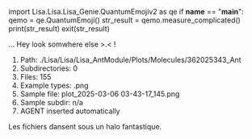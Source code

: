 
import Lisa.Lisa.Lisa_Genie.QuantumEmojiv2 as qe
if __name__ == "__main__":
  qemo = qe.QuantumEmoji()
  str_result = qemo.measure_complicated()
  print(str_result)
  exit(str_result)

... Hey look somwhere else >.< !

1. Path: ./Lisa/Lisa/Lisa_AntModule/Plots/Molecules/362025343_Ant
2. Subdirectories: 0
3. Files: 155
4. Example types: .png
5. Sample file: plot_2025-03-06 03-43-17_145.png
6. Sample subdir: n/a
7. AGENT inserted automatically

Les fichiers dansent sous un halo fantastique.
